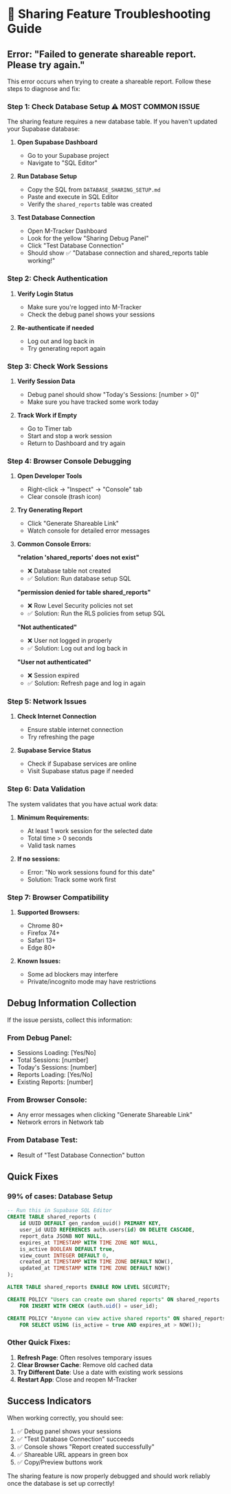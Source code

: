 # 🔧 Sharing Feature Troubleshooting Guide

## Error: "Failed to generate shareable report. Please try again."

This error occurs when trying to create a shareable report. Follow these steps to diagnose and fix:

### Step 1: Check Database Setup ⚠️ **MOST COMMON ISSUE**

The sharing feature requires a new database table. If you haven't updated your Supabase database:

1. **Open Supabase Dashboard**
   - Go to your Supabase project
   - Navigate to "SQL Editor"

2. **Run Database Setup**
   - Copy the SQL from `DATABASE_SHARING_SETUP.md`
   - Paste and execute in SQL Editor
   - Verify the `shared_reports` table was created

3. **Test Database Connection**
   - Open M-Tracker Dashboard
   - Look for the yellow "Sharing Debug Panel"
   - Click "Test Database Connection"
   - Should show ✅ "Database connection and shared_reports table working!"

### Step 2: Check Authentication

1. **Verify Login Status**
   - Make sure you're logged into M-Tracker
   - Check the debug panel shows your sessions

2. **Re-authenticate if needed**
   - Log out and log back in
   - Try generating report again

### Step 3: Check Work Sessions

1. **Verify Session Data**
   - Debug panel should show "Today's Sessions: [number > 0]"
   - Make sure you have tracked some work today

2. **Track Work if Empty**
   - Go to Timer tab
   - Start and stop a work session
   - Return to Dashboard and try again

### Step 4: Browser Console Debugging

1. **Open Developer Tools**
   - Right-click → "Inspect" → "Console" tab
   - Clear console (trash icon)

2. **Try Generating Report**
   - Click "Generate Shareable Link"
   - Watch console for detailed error messages

3. **Common Console Errors:**

   **"relation 'shared_reports' does not exist"**
   - ❌ Database table not created
   - ✅ Solution: Run database setup SQL

   **"permission denied for table shared_reports"**
   - ❌ Row Level Security policies not set
   - ✅ Solution: Run the RLS policies from setup SQL

   **"Not authenticated"**
   - ❌ User not logged in properly
   - ✅ Solution: Log out and log back in

   **"User not authenticated"**
   - ❌ Session expired
   - ✅ Solution: Refresh page and log in again

### Step 5: Network Issues

1. **Check Internet Connection**
   - Ensure stable internet connection
   - Try refreshing the page

2. **Supabase Service Status**
   - Check if Supabase services are online
   - Visit Supabase status page if needed

### Step 6: Data Validation

The system validates that you have actual work data:

1. **Minimum Requirements:**
   - At least 1 work session for the selected date
   - Total time > 0 seconds
   - Valid task names

2. **If no sessions:**
   - Error: "No work sessions found for this date"
   - Solution: Track some work first

### Step 7: Browser Compatibility

1. **Supported Browsers:**
   - Chrome 80+
   - Firefox 74+
   - Safari 13+
   - Edge 80+

2. **Known Issues:**
   - Some ad blockers may interfere
   - Private/incognito mode may have restrictions

## Debug Information Collection

If the issue persists, collect this information:

### From Debug Panel:
- Sessions Loading: [Yes/No]
- Total Sessions: [number]
- Today's Sessions: [number]
- Reports Loading: [Yes/No]
- Existing Reports: [number]

### From Browser Console:
- Any error messages when clicking "Generate Shareable Link"
- Network errors in Network tab

### From Database Test:
- Result of "Test Database Connection" button

## Quick Fixes

### 99% of cases: Database Setup
```sql
-- Run this in Supabase SQL Editor
CREATE TABLE shared_reports (
    id UUID DEFAULT gen_random_uuid() PRIMARY KEY,
    user_id UUID REFERENCES auth.users(id) ON DELETE CASCADE,
    report_data JSONB NOT NULL,
    expires_at TIMESTAMP WITH TIME ZONE NOT NULL,
    is_active BOOLEAN DEFAULT true,
    view_count INTEGER DEFAULT 0,
    created_at TIMESTAMP WITH TIME ZONE DEFAULT NOW(),
    updated_at TIMESTAMP WITH TIME ZONE DEFAULT NOW()
);

ALTER TABLE shared_reports ENABLE ROW LEVEL SECURITY;

CREATE POLICY "Users can create own shared reports" ON shared_reports
    FOR INSERT WITH CHECK (auth.uid() = user_id);

CREATE POLICY "Anyone can view active shared reports" ON shared_reports
    FOR SELECT USING (is_active = true AND expires_at > NOW());
```

### Other Quick Fixes:
1. **Refresh Page**: Often resolves temporary issues
2. **Clear Browser Cache**: Remove old cached data
3. **Try Different Date**: Use a date with existing work sessions
4. **Restart App**: Close and reopen M-Tracker

## Success Indicators

When working correctly, you should see:
1. ✅ Debug panel shows your sessions
2. ✅ "Test Database Connection" succeeds
3. ✅ Console shows "Report created successfully"
4. ✅ Shareable URL appears in green box
5. ✅ Copy/Preview buttons work

The sharing feature is now properly debugged and should work reliably once the database is set up correctly!